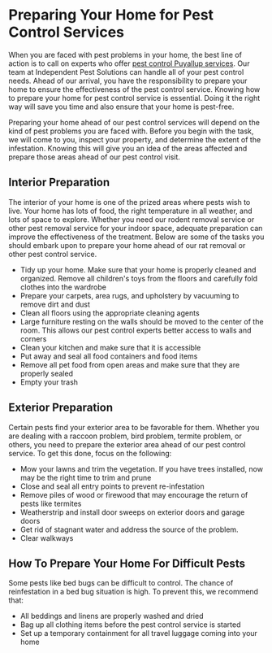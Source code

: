 # Preparing Your Home for Pest Control Services

When you are faced with pest problems in your home, the best line of action is to call on experts who offer [pest control Puyallup services](https://independentpestsolutions.com/). Our team at Independent Pest Solutions can handle all of your pest control needs. Ahead of our arrival, you have the responsibility to prepare your home to ensure the effectiveness of the pest control service. Knowing how to prepare your home for pest control service is essential. Doing it the right way will save you time and also ensure that your home is pest-free.

Preparing your home ahead of our pest control services will depend on the kind of pest problems you are faced with. Before you begin with the task, we will come to you, inspect your property, and determine the extent of the infestation. Knowing this will give you an idea of the areas affected and prepare those areas ahead of our pest control visit.

## Interior Preparation
The interior of your home is one of the prized areas where pests wish to live. Your home has lots of food, the right temperature in all weather, and lots of space to explore. Whether you need our rodent removal service or other pest removal service for your indoor space, adequate preparation can improve the effectiveness of the treatment. Below are some of the tasks you should embark upon to prepare your home ahead of our rat removal or other pest control service.

-	Tidy up your home. Make sure that your home is properly cleaned and organized. Remove all children's toys from the floors and carefully fold clothes into the wardrobe
-	Prepare your carpets, area rugs, and upholstery by vacuuming to remove dirt and dust
-	Clean all floors using the appropriate cleaning agents
-	Large furniture resting on the walls should be moved to the center of the room. This allows our pest control experts better access to walls and corners
-	Clean your kitchen and make sure that it is accessible
-	Put away and seal all food containers and food items
-	Remove all pet food from open areas and make sure that they are properly sealed
-	Empty your trash

## Exterior Preparation
Certain pests find your exterior area to be favorable for them. Whether you are dealing with a raccoon problem, bird problem, termite problem, or others, you need to prepare the exterior area ahead of our pest control service. To get this done, focus on the following:

- Mow your lawns and trim the vegetation. If you have trees installed, now may be the right time to trim and prune
-	Close and seal all entry points to prevent re-infestation
-	Remove piles of wood or firewood that may encourage the return of pests like termites
-	Weatherstrip and install door sweeps on exterior doors and garage doors
-	Get rid of stagnant water and address the source of the problem.
-	Clear walkways

## How To Prepare Your Home For Difficult Pests
Some pests like bed bugs can be difficult to control. The chance of reinfestation in a bed bug situation is high. To prevent this, we recommend that:

-	All beddings and linens are properly washed and dried
-	Bag up all clothing items before the pest control service is started
-	Set up a temporary containment for all travel luggage coming into your home
